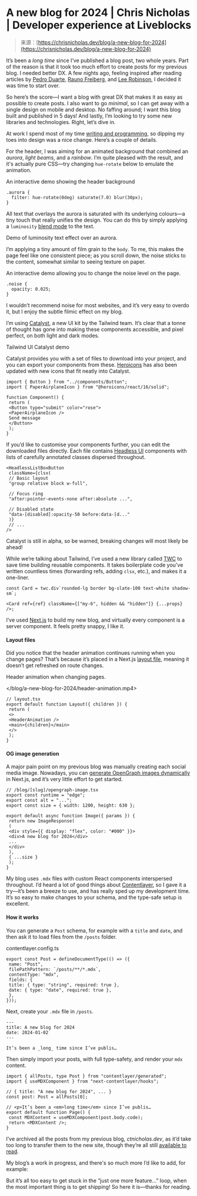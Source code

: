 <!--yml
category: 未分类
date: 2024-05-27 14:26:38
-->

# A new blog for 2024 | Chris Nicholas | Developer experience at Liveblocks

> 来源：[https://chrisnicholas.dev/blog/a-new-blog-for-2024](https://chrisnicholas.dev/blog/a-new-blog-for-2024)

It’s been a *long time* since I’ve published a blog post, two whole years. Part of the reason is that it took too much effort to create posts for my previous blog. I needed better DX. A few nights ago, feeling inspired after reading articles by [Pedro Duarte](https://ped.ro/writing/website-refresh-2023), [Rauno Freiberg](https://rauno.me/craft/vercel), and [Lee Robinson](https://leerob.io/blog/2023), I decided it was time to start over.

So here’s the score—I want a blog with great DX that makes it as easy as possible to create posts. I also want to go *minimal*, so I can get away with a single design on mobile and desktop. No faffing around; I want this blog built and published in 5 days! And lastly, I’m looking to try some new libraries and technologies. Right, let’s dive in.

At work I spend most of my time [writing and programming](/work), so dipping my toes into design was a nice change. Here’s a couple of details.

For the header, I was aiming for an animated background that combined an *aurora*, *light beams*, and a *rainbow*. I’m quite pleased with the result, and it's actually pure CSS—try changing `hue-rotate` below to emulate the animation.

An interactive demo showing the header background

```
.aurora {
  filter: hue-rotate(0deg) saturate(7.0) blur(30px);
}
```

All text that overlays the aurora is saturated with its underlying colours—a tiny touch that really unifies the design. You can do this by simply applying a `luminosity` [blend mode](https://www.ctnicholas.dev/articles/which-blend-mode) to the text.

Demo of luminosity text effect over an aurora.

I’m applying a tiny amount of film grain to the `body`. To me, this makes the page feel like one consistent piece; as you scroll down, the noise sticks to the content, somewhat similar to seeing texture on paper.

An interactive demo allowing you to change the noise level on the page.

```
.noise {
  opacity: 0.025;
}
```

I wouldn’t recommend noise for most websites, and it’s very easy to overdo it, but I enjoy the subtle filmic effect on my blog.

I’m using [Catalyst](https://tailwindcss.com/blog/introducing-catalyst), a new UI kit by the Tailwind team. It’s clear that a tonne of thought has gone into making these components accessible, and pixel perfect, on both light and dark modes.

Tailwind UI Catalyst demo

Catalyst provides you with a set of files to download into your project, and you can export your components from these. [Heroicons](https://heroicons.com) has also been updated with new icons that fit neatly into Catalyst.

```
import { Button } from "../components/Button";
import { PaperAirplaneIcon } from "@heroicons/react/16/solid";

function Component() {
 return (
 <Button type="submit" color="rose">
 <PaperAirplaneIcon />
 Send message
 </Button>
 );
}
```

If you’d like to customise your components further, you can edit the downloaded files directly. Each file contains [Headless UI](https://headlessui.com/) components with lists of carefully annotated classes dispersed throughout.

```
<HeadlessListBoxButton
 className={clsx(
 // Basic layout
 "group relative block w-full",

 // Focus ring
 "after:pointer-events-none after:absolute ...",

 // Disabled state
 "data-[disabled]:opacity-50 before:data-[d..."
 )}
 // ...
/>
```

Catalyst is still in alpha, so be warned, breaking changes will most likely be ahead!

While we’re talking about Tailwind, I’ve used a new library called [TWC](https://react-twc.vercel.app/) to save time building reusable components. It takes boilerplate code you've written countless times (forwarding refs, adding `clsx`, etc.), and makes it a one-liner.

```
const Card = twc.div`rounded-lg border bg-slate-100 text-white shadow-sm`;

<Card ref={ref} className={["my-6", hidden && "hidden"]} {...props} />;
```

I’ve used [Next.js](https://nextjs.org/) to build my new blog, and virtually every component is a server component. It feels pretty snappy, I like it.

#### Layout files

Did you notice that the header animation continues running when you change pages? That’s because it’s placed in a Next.js [layout file](https://nextjs.org/docs/pages/building-your-application/routing/pages-and-layouts#layout-pattern), meaning it doesn’t get refreshed on route changes.

Header animation when changing pages.

</blog/a-new-blog-for-2024/header-animation.mp4>

```
// layout.tsx
export default function Layout({ children }) {
 return (
 <>
 <HeaderAnimation />
 <main>{children}</main>
 </>
 );
}
``` 

#### OG image generation

A major pain point on my previous blog was manually creating each social media image. Nowadays, you can [generate OpenGraph images dynamically](https://nextjs.org/docs/app/api-reference/file-conventions/metadata/opengraph-image) in Next.js, and it’s very little effort to get started.

```
// /blog/[slug]/opengraph-image.tsx
export const runtime = "edge";
export const alt = "...";
export const size = { width: 1200, height: 630 };

export default async function Image({ params }) {
 return new ImageResponse(
 (
 <div style={{ display: "flex", color: "#000" }}>
 <div>A new blog for 2024</div>
 ...
 </div>
 ),
 { ...size }
 );
}
```

My blog uses `.mdx` files with custom React components interspersed throughout. I’d heard a lot of good things about [Contentlayer](https://contentlayer.dev/), so I gave it a try—it’s been a breeze to use, and has really sped up my development time. It’s so easy to make changes to your schema, and the type-safe setup is excellent.

#### How it works

You can generate a `Post` schema, for example with a `title` and `date`, and then ask it to load files from the `/posts` folder.

contentlayer.config.ts

```
export const Post = defineDocumentType(() => ({
 name: "Post",
 filePathPattern: `/posts/**/*.mdx`,
 contentType: "mdx",
 fields: {
 title: { type: "string", required: true },
 date: { type: "date", required: true },
 },
}));
```

Next, create your `.mdx` file in `/posts`.

```
---
title: A new blog for 2024
date: 2024-01-02
---

It’s been a _long_ time since I’ve publis…
```

Then simply import your posts, with full type-safety, and render your `mdx` content.

```
import { allPosts, type Post } from "contentlayer/generated";
import { useMDXComponent } from "next-contentlayer/hooks";

// { title: "A new blog for 2024", ... }
const post: Post = allPosts[0];

// <p>It’s been a <em>long time</em> since I’ve publis…
export default function Page() {
 const MDXContent = useMDXComponent(post.body.code);
 return <MDXContent />;
}
```

I’ve archived all the posts from my previous blog, *ctnicholas.dev*, as it’d take too long to transfer them to the new site, though they’re all still [available to read](/blog).

My blog’s a work in progress, and there's so much more I’d like to add, for example:

But it’s all too easy to get stuck in the “just one more feature…” loop, when the most important thing is to get shipping! So here it is—thanks for reading.